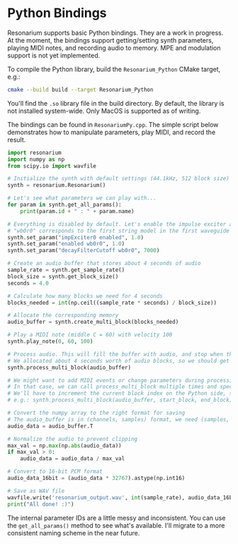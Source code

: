 # Python Bindings

Resonarium supports basic Python bindings. They are a work in progress. At the moment, the bindings support getting/setting synth parameters, playing MIDI notes, and recording audio to memory. MPE and modulation support is not yet implemented. 

To compile the Python library, build the `Resonarium_Python` CMake target, e.g.:

```bash
cmake --build build --target Resonarium_Python
```

You'll find the `.so` library file in the build directory. By default, the library is not installed system-wide. Only MacOS is supported as of writing.

The bindings can be found in `ResonariumPy.cpp`. The simple script below demonstrates how to manipulate parameters, play MIDI, and record the result.

```python
import resonarium
import numpy as np
from scipy.io import wavfile  

# Initialize the synth with default settings (44.1kHz, 512 block size)
synth = resonarium.Resonarium()

# Let's see what parameters we can play with...
for param in synth.get_all_params():
    print(param.id + " : " + param.name)

# Everything is disabled by default. Let's enable the impulse exciter and a single string model, with a bright loop filter
# "wb0r0" corresponds to the first string model in the first waveguide bank -- indexing starts at zero. There are four waveguide banks, with eight string models apiece.
synth.set_param("impExciter0 enabled", 1.0)
synth.set_param("enabled wb0r0", 1.0)
synth.set_param("decayFilterCutoff wb0r0", 7000)

# Create an audio buffer that stores about 4 seconds of audio
sample_rate = synth.get_sample_rate()
block_size = synth.get_block_size()
seconds = 4.0

# Calculate how many blocks we need for 4 seconds
blocks_needed = int(np.ceil((sample_rate * seconds) / block_size))

# Allocate the corresponding memory
audio_buffer = synth.create_multi_block(blocks_needed)

# Play a MIDI note (middle C = 60) with velocity 100
synth.play_note(0, 60, 100)

# Process audio. This will fill the buffer with audio, and stop when the buffer is full.
# We allocated about 4 seconds worth of audio blocks, so we should get a 4 second sample back.
synth.process_multi_block(audio_buffer)

# We might want to add MIDI events or change parameters during processing. 
# In that case, we can call process_multi_block multiple times and specify the start and end blocks.
# We'll have to increment the current block index on the Python side, since the buffer doesn't "remember" the current write position.
# e.g.: synth.process_multi_block(audio_buffer, start_block, end_block)

# Convert the numpy array to the right format for saving
# The audio_buffer is in (channels, samples) format, we need (samples, channels)
audio_data = audio_buffer.T

# Normalize the audio to prevent clipping
max_val = np.max(np.abs(audio_data))
if max_val > 0:
    audio_data = audio_data / max_val

# Convert to 16-bit PCM format
audio_data_16bit = (audio_data * 32767).astype(np.int16)

# Save as WAV file
wavfile.write('resonarium_output.wav', int(sample_rate), audio_data_16bit)
print("All done! :)")
```

The internal parameter IDs are a little messy and inconsistent. You can use the `get_all_params()` method to see what's available. I'll migrate to a more consistent naming scheme in the near future.
